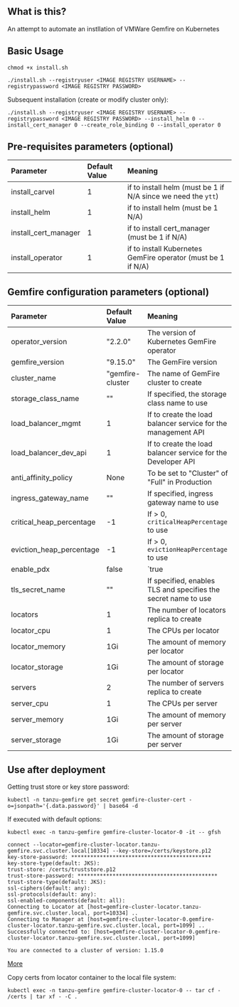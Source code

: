 ## What is this?
An attempt to automate an instllation of VMWare Gemfire on Kubernetes

## Basic Usage
```
chmod +x install.sh

./install.sh --registryuser <IMAGE REGISTRY USERNAME> --registrypassword <IMAGE REGISTRY PASSWORD>

```

Subsequent installation (create or modify cluster only):
```
./install.sh --registryuser <IMAGE REGISTRY USERNAME> --registrypassword <IMAGE REGISTRY PASSWORD> --install_helm 0 --install_cert_manager 0 --create_role_binding 0 --install_operator 0
```

## Pre-requisites parameters (optional)

| Parameter           | Default Value | Meaning |
|:------------------  |:--------------|:--------|
| install_carvel      | 1             | if to install helm (must be 1 if N/A since we need the `ytt`) |
| install_helm        | 1             | if to install helm (must be 1 N/A) |
| install_cert_manager| 1             | if to install cert_manager (must be 1 if N/A) |
| install_operator    | 1             | if to install Kubernetes GemFire operator (must be 1 if N/A) |

## Gemfire configuration parameters (optional)
| Parameter                | Default Value   | Meaning |
|:------------------       |:--------------  |:--------|
| operator_version         | "2.2.0"         | The version of Kubernetes GemFire operator |
| gemfire_version          | "9.15.0"        | The GemFire version |
| cluster_name             | "gemfire-cluster| The name of GemFire cluster to create |
| storage_class_name       | ""              | If specified, the storage class name to use |
| load_balancer_mgmt       | 1               | If to create the load balancer service for the management API |
| load_balancer_dev_api    | 1               | If to create the load balancer service for the Developer API |
| anti_affinity_policy     | None            | To be set to "Cluster" of "Full" in Production |
| ingress_gateway_name     | ""              | If specified, ingress gateway name to use |
| critical_heap_percentage | -1              | If > 0, `criticalHeapPercentage` to use |
| eviction_heap_percentage | -1              | If > 0, `evictionHeapPercentage` to use |
| enable_pdx               | false           | `true|false` to enable or disable the Pdx serialization |
| tls_secret_name          | ""              | If specified, enables TLS and specifies the secret name to use |
| locators                 | 1               | The number of locators replica to create |
| locator_cpu              | 1               | The CPUs per locator |
| locator_memory           | 1Gi             | The amount of memory per locator |
| locator_storage          | 1Gi             | The amount of storage per locator |
| servers                  | 2               | The number of servers replica to create |
| server_cpu               | 1               | The CPUs per server |
| server_memory            | 1Gi             | The amount of memory per server |
| server_storage           | 1Gi             | The amount of storage per server |

## Use after deployment

Getting trust store or key store password:
```
kubectl -n tanzu-gemfire get secret gemfire-cluster-cert -o=jsonpath='{.data.password}' | base64 -d
```

If executed with default options:
```
kubectl exec -n tanzu-gemfire gemfire-cluster-locator-0 -it -- gfsh

connect --locator=gemfire-cluster-locator.tanzu-gemfire.svc.cluster.local[10334] --key-store=/certs/keystore.p12
key-store-password: ********************************************
key-store-type(default: JKS): 
trust-store: /certs/truststore.p12
trust-store-password: ********************************************
trust-store-type(default: JKS): 
ssl-ciphers(default: any): 
ssl-protocols(default: any): 
ssl-enabled-components(default: all): 
Connecting to Locator at [host=gemfire-cluster-locator.tanzu-gemfire.svc.cluster.local, port=10334] ..
Connecting to Manager at [host=gemfire-cluster-locator-0.gemfire-cluster-locator.tanzu-gemfire.svc.cluster.local, port=1099] ..
Successfully connected to: [host=gemfire-cluster-locator-0.gemfire-cluster-locator.tanzu-gemfire.svc.cluster.local, port=1099]

You are connected to a cluster of version: 1.15.0

```
[More](https://docs.vmware.com/en/VMware-Tanzu-GemFire-for-Kubernetes/2.1/gf-k8s/GUID-work-with-cluster.html)

Copy certs from locator container to the local file system:
```
kubectl exec -n tanzu-gemfire gemfire-cluster-locator-0 -- tar cf - /certs | tar xf - -C .

```
